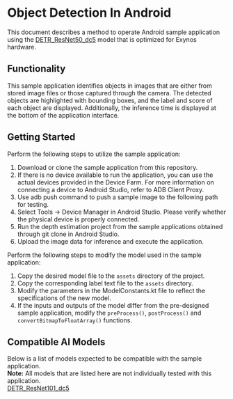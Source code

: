 # Object Detection In Android
This document describes a method to operate Android sample application using the [DETR_ResNet50_dc5](https://soc-developer.semiconductor.samsung.com/global/solution/ai/models/detail/a631921e-dc8b-46cb-ac17-d23c5a54db26) model that is optimized for Exynos hardware.

## Functionality
This sample application identifies objects in images that are either from stored image files or those captured through the camera. 
The detected objects are highlighted with bounding boxes, and the label and score of each object are displayed. 
Additionally, the inference time is displayed at the bottom of the application interface.

## Getting Started
Perform the following steps to utilize the sample application:
1.	Download or clone the sample application from this repository.
2.  If there is no device available to run the application, you can use the actual devices provided in the Device Farm.
    For more information on connecting a device to Android Studio, refer to ADB Client Proxy.
3.  Use adb push command to push a sample image to the following path for testing.
4.  Select Tools → Device Manager in Android Studio. Please verify whether the physical device is properly connected.
5.  Run the depth estimation project from the sample applications obtained through git clone in Android Studio.
6.  Upload the image data for inference and execute the application.

Perform the following steps to modify the model used in the sample application:
1.	Copy the desired model file to the `assets` directory of the project.
2.	Copy the corresponding label text file to the `assets` directory.
3.	Modify the parameters in the ModelConstants.kt file to reflect the specifications of the new model.
4.	If the inputs and outputs of the model differ from the pre-designed sample application, modify the `preProcess()`, `postProcess()` and `convertBitmapToFloatArray()` functions.

## Compatible AI Models
Below is a list of models expected to be compatible with the sample application.  
**Note:** All models that are listed here are not individually tested with this application.  
[DETR_ResNet101_dc5](https://soc-developer.semiconductor.samsung.com/global/solution/ai/models/detail/9eb3e0fd-4478-49e4-b631-5941ce62d16c)